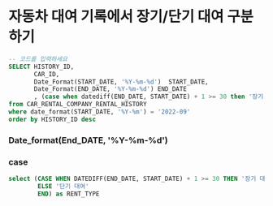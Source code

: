 # 자동차 대여 기록에서 장기/단기 대여 구분하기

```sql
-- 코드를 입력하세요
SELECT HISTORY_ID,
       CAR_ID,
       Date_Format(START_DATE, '%Y-%m-%d')  START_DATE,
       Date_Format(END_DATE, '%Y-%m-%d') END_DATE
       , (case when datediff(END_DATE, START_DATE) + 1 >= 30 then '장기 대여' else '단기 대여' end) as RENT_TYPE
from CAR_RENTAL_COMPANY_RENTAL_HISTORY
where date_format(START_DATE, '%Y-%m') = '2022-09'
order by HISTORY_ID desc
```

### Date_format(End_DATE, '%Y-%m-%d')

### case

```sql
select (CASE WHEN DATEDIFF(END_DATE, START_DATE) + 1 >= 30 THEN '장기 대여'
        ELSE '단기 대여'
        END) as RENT_TYPE
```

